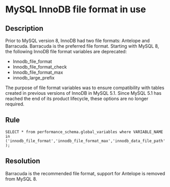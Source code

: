 # MySQL InnoDB file format in use

## Description
Prior to MySQL version 8, InnoDB had two file formats: Antelope and Barracuda. Barracuda is the preferred file format.
Starting with MySQL 8, the following InnoDB file format variables are deprecated:
- Innodb_file_format
- Innodb_file_format_check
- Innodb_file_format_max
- innodb_large_prefix

The purpose of file format variables was to ensure compatibility with tables created in previous versions of InnoDB in MySQL 5.1. Since MySQL 5.1 has reached the end of its product lifecycle, these options are no longer required.


## Rule
`SELECT * from performance_schema.global_variables where VARIABLE_NAME in ('innodb_file_format','innodb_file_format_max','innodb_data_file_path');`


## Resolution
Barracuda is the recommended file format, support for Antelope is removed from MySQL 8.